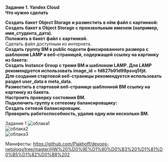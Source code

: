 **Задание 1. Yandex Cloud**<br>
**Что нужно сделать** <br>

**Создать бакет Object Storage и разместить в нём файл с картинкой:** <br>
**Создать бакет в Object Storage с произвольным именем (например, имя_студента_дата).** <br>
**Положить в бакет файл с картинкой.** <br>
Сделать файл доступным из интернета. <br>
**Создать группу ВМ в public подсети фиксированного размера с шаблоном LAMP и веб-страницей, содержащей ссылку на картинку из бакета:** <br>
**Создать Instance Group с тремя ВМ и шаблоном LAMP. Для LAMP рекомендуется использовать image_id = fd827b91d99psvq5fjit.** <br>
**Для создания стартовой веб-страницы рекомендуется использовать раздел user_data в meta_data.** <br>
**Разместить в стартовой веб-странице шаблонной ВМ ссылку на картинку из бакета.** <br>
**Настроить проверку состояния ВМ.** <br>
**Подключить группу к сетевому балансировщику:** <br>
**Создать сетевой балансировщик.** <br>
**Проверить работоспособность, удалив одну или несколько ВМ.** <br>


 Задание 1
 ![облака1](https://github.com/user-attachments/assets/41a8d0e9-66f3-4bf2-9bff-de73cbb3a48d) <br>
 ![облака2](https://github.com/user-attachments/assets/c6b920f5-3371-420d-ab3b-ac3936ac828e) <br>
 ![облака3](https://github.com/user-attachments/assets/f28cd274-65e1-45a0-875a-7ef096d8e581) <br>


Манифесты: https://github.com/Plakhoff/devops-netology/tree/master/HW%20%D0%9E%D1%80%D0%B3%20%D1%81%D0%B5%D1%82%D0%B8%202 <br>


